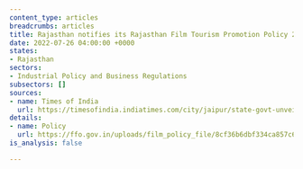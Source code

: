 ```yaml
---
content_type: articles
breadcrumbs: articles
title: Rajasthan notifies its Rajasthan Film Tourism Promotion Policy 2022
date: 2022-07-26 04:00:00 +0000
states:
- Rajasthan
sectors:
- Industrial Policy and Business Regulations
subsectors: []
sources:
- name: Times of India
  url: https://timesofindia.indiatimes.com/city/jaipur/state-govt-unveils-film-tourism-policy/articleshow/93065023.cms
details:
- name: Policy
  url: https://ffo.gov.in/uploads/film_policy_file/8cf36b6dbf334ca857c69774758f820f.pdf
is_analysis: false

---
```

